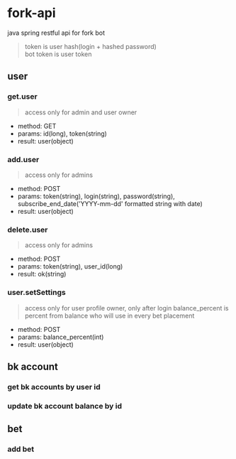 # fork-api
 java spring restful api for fork bot
 > token is user hash(login + hashed password)  
 > bot token is user token
 
 ## user
 ### get.user
 > access only for admin and user owner
 * method: GET
 * params: id(long), token(string)
 * result: user(object)
 ### add.user
 > access only for admins
 * method: POST
 * params: token(string), login(string), password(string), subscribe_end_date('YYYY-mm-dd' formatted string with date)
 * result: user(object)
 ### delete.user
 > access only for admins
 * method: POST
 * params: token(string), user_id(long)
 * result: ok(string)
 ### user.setSettings
 > access only for user profile owner, only after login
 > balance_percent is percent from balance who will use in every bet placement
 * method: POST
 * params: balance_percent(int)
 * result: user(object)
 
 ## bk account
 ### get bk accounts by user id
 ### update bk account balance by id
 
## bet
### add bet
